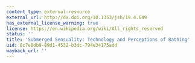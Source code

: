 ```yaml
---
content_type: external-resource
external_url: http://dx.doi.org/10.1353/jsh/19.4.649
has_external_license_warning: true
license: https://en.wikipedia.org/wiki/All_rights_reserved
status: ''
title: 'Submerged Sensuality: Technology and Perceptions of Bathing'
uid: 8c7e8db9-89d1-4532-b3dc-794e34175add
wayback_url: ''
---
```

